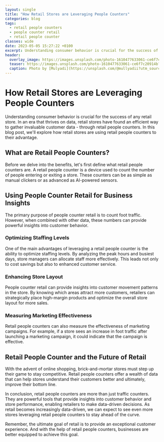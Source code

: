 ```yaml
---
layout: single
title: "How Retail Stores are Leveraging People Counters"
categories: blog
tags:
  - retail people counters
  - people counter retail
  - retail people counter
classes: wide
date: 2023-05-05 15:27:22 +0100
excerpt: Understanding consumer behavior is crucial for the success of any retail store.
header:
  overlay_image: https://images.unsplash.com/photo-1610477633061-ce6f7c20914b?crop=entropy&cs=tinysrgb&fit=max&fm=jpg&ixid=M3w0Nzk0ODB8MHwxfHNlYXJjaHw1fHxyZXRhaWwlMjBwZW9wbGUlMjBjb3VudGVycyUyQyUyMHBlb3BsZSUyMGNvdW50ZXIlMjByZXRhaWwlMkMlMjByZXRhaWwlMjBwZW9wbGUlMjBjb3VudGVyfGVufDB8MHx8fDE2OTAzNzc3ODF8MA&ixlib=rb-4.0.3&q=80&w=1080
  teaser: https://images.unsplash.com/photo-1610477633061-ce6f7c20914b?crop=entropy&cs=tinysrgb&fit=max&fm=jpg&ixid=M3w0Nzk0ODB8MHwxfHNlYXJjaHw1fHxyZXRhaWwlMjBwZW9wbGUlMjBjb3VudGVycyUyQyUyMHBlb3BsZSUyMGNvdW50ZXIlMjByZXRhaWwlMkMlMjByZXRhaWwlMjBwZW9wbGUlMjBjb3VudGVyfGVufDB8MHx8fDE2OTAzNzc3ODF8MA&ixlib=rb-4.0.3&q=80&w=400
  caption: Photo by [Mulyadi](https://unsplash.com/@mullyadii?utm_source=peoplecounter&utm_medium=referral) on [Unsplash](https://unsplash.com/?utm_source=peoplecounter&utm_medium=referral)
---
```


# How Retail Stores are Leveraging People Counters

Understanding consumer behavior is crucial for the success of any retail store. In an era that thrives on data, retail stores have found an efficient way to gather invaluable customer data - through retail people counters. In this blog post, we'll explore how retail stores are using retail people counters to their advantage. 

## What are Retail People Counters?

Before we delve into the benefits, let's first define what retail people counters are. A retail people counter is a device used to count the number of people entering or exiting a store. These counters can be as simple as manual clickers or as advanced as AI-powered sensors. 

## Using People Counter Retail for Business Insights

The primary purpose of people counter retail is to count foot traffic. However, when combined with other data, these numbers can provide powerful insights into customer behavior. 

### Optimizing Staffing Levels

One of the main advantages of leveraging a retail people counter is the ability to optimize staffing levels. By analyzing the peak hours and busiest days, store managers can allocate staff more effectively. This leads not only to cost savings but also to enhanced customer service. 

### Enhancing Store Layout

People counter retail can provide insights into customer movement patterns in the store. By knowing which areas attract more customers, retailers can strategically place high-margin products and optimize the overall store layout for more sales. 

### Measuring Marketing Effectiveness

Retail people counters can also measure the effectiveness of marketing campaigns. For example, if a store sees an increase in foot traffic after launching a marketing campaign, it could indicate that the campaign is effective. 

## Retail People Counter and the Future of Retail

With the advent of online shopping, brick-and-mortar stores must step up their game to stay competitive. Retail people counters offer a wealth of data that can help stores understand their customers better and ultimately, improve their bottom line.

In conclusion, retail people counters are more than just traffic counters. They are powerful tools that provide insights into customer behavior and store performance, enabling retailers to make data-driven decisions. As retail becomes increasingly data-driven, we can expect to see even more stores leveraging retail people counters to stay ahead of the curve.

Remember, the ultimate goal of retail is to provide an exceptional customer experience. And with the help of retail people counters, businesses are better equipped to achieve this goal.